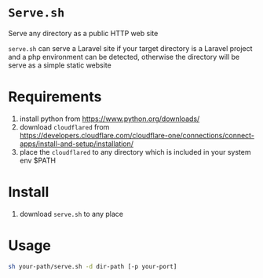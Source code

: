 `Serve.sh`
================================================
Serve any directory as a public HTTP web site

`serve.sh` can serve a Laravel site if your target directory is a Laravel project and a php environment can be detected, otherwise the directory will be serve as a simple static website

# Requirements

1. install python from https://www.python.org/downloads/
1. download `cloudflared`
   from https://developers.cloudflare.com/cloudflare-one/connections/connect-apps/install-and-setup/installation/
1. place the `cloudflared` to any directory which is included in your system env $PATH

# Install

1. download `serve.sh` to any place

# Usage

```bash
sh your-path/serve.sh -d dir-path [-p your-port]
```